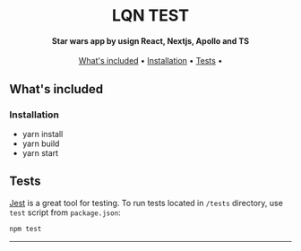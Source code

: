 <h1 align="center">
LQN TEST
</h1>

<h4 align="center">
  Star wars app by usign React, Nextjs, Apollo and TS 
</h4>

<p align="center">
  <a href="#whats-included">What's included</a> •
  <a href="#Installation">Installation</a> •
  <a href="#Test">Tests</a> •

</p>

## What's included

### Installation

- yarn install
- yarn build
- yarn start



## Tests

[Jest](https://jestjs.io/) is a great tool for testing. To run tests located in `/tests` directory, use `test` script
from `package.json`:

```bash
npm test
```

---

